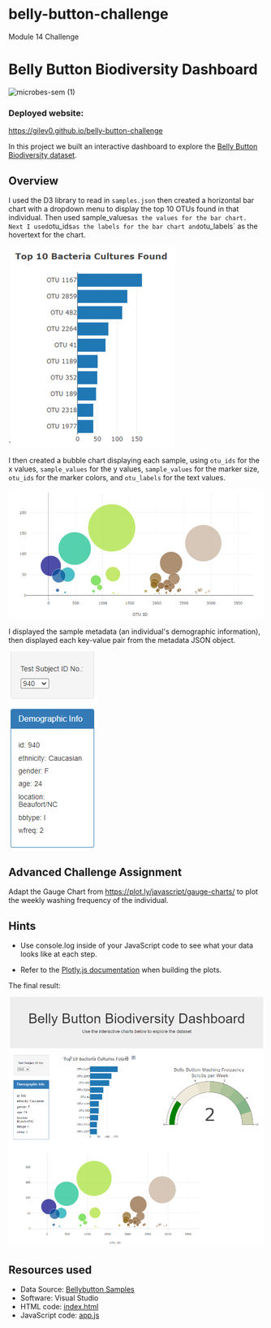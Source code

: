 # belly-button-challenge
Module 14 Challenge

# Belly Button Biodiversity Dashboard

![microbes-sem (1)](https://user-images.githubusercontent.com/112173540/216019398-148d9b0e-9ae9-4aee-b994-630685bc7c96.jpg)

### Deployed website:
https://gilev0.github.io/belly-button-challenge

In this project we built an interactive dashboard to explore the [Belly Button Biodiversity dataset](http://robdunnlab.com/projects/belly-button-biodiversity/). 

## Overview

I used the D3 library to read in `samples.json` then created a horizontal bar chart with a dropdown menu to display the top 10 OTUs found in that individual. Then used sample_values` as the values for the bar chart.  Next I used `otu_ids` as the labels for the bar chart and `otu_labels` as the hovertext for the chart. 

`![bar](images/bar.png)

I then created a bubble chart displaying each sample, using `otu_ids` for the x values, `sample_values` for the y values, `sample_values` for the marker size, `otu_ids` for the marker colors, and `otu_labels` for the text values.

![bubble](images/bubble.png)

I displayed the sample metadata (an individual's demographic information), then displayed each key-value pair from the metadata JSON object.

![demoinfo](images/demoinfo.png)

## Advanced Challenge Assignment
Adapt the Gauge Chart from https://plot.ly/javascript/gauge-charts/ to plot the weekly washing frequency of the individual.

## Hints
- Use console.log inside of your JavaScript code to see what your data looks like at each step.

- Refer to the [Plotly.js documentation](https://plotly.com/javascript/) when building the plots.

The final result:  

![dashboard](images/dashboard.png)

## Resources used
- Data Source: <a href="https://2u-data-curriculum-team.s3.amazonaws.com/dataviz-classroom/v1.1/14-Interactive-Web-Visualizations/02-Homework/samples.json" target="_blank">Bellybutton Samples</a>
- Software: Visual Studio 
- HTML code: <a href="https://github.com/GILEV0/belly-button-challenge/index.html" target="_blank">index.html</a>
- JavaScript code:  <a href="https://github.com/GILEV0/belly-button-challenge/static/js/app.js" target="_blank">app.js</a>
